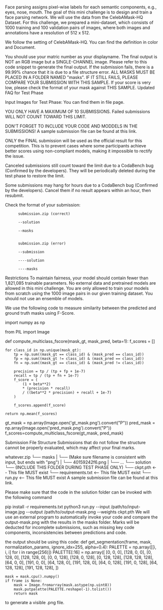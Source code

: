 Face parsing assigns pixel-wise labels for each semantic components, e.g., eyes, nose, mouth. The goal of this mini challenge is to design and train a face parsing network. We will use the data from the CelebAMask-HQ Dataset. For this challenge, we prepared a mini-dataset, which consists of 1000 training and 100 validation pairs of images, where both images and annotations have a resolution of 512 x 512.

We follow the setting of CelebAMask-HQ. You can find the definition in color and Document.

You should use your matric number as your displayname.
The final output is NOT an RGB image but a SINGLE-CHANNEL image. Please refer to this code snippet to generate the final output.
If the submission fails, there is a 99.99% chance that it is due to a file structure error. ALL MASKS MUST BE PLACED IN A FOLDER NAMED "masks". IF IT STILL FAILS, PLEASE COMPARE YOUR SUBMISSION WITH THIS SAMPLE.
If your score is very low, please check the format of your mask against THIS SAMPLE.
Updated FAQ for Test Phase

Input Images for Test Phase: You can find them in file page. 

YOU ONLY HAVE A MAXIMUM OF 10 SUBMISSIONS. Failed submissions WILL NOT COUNT TOWARD THIS LIMIT.

DON'T FORGET TO INCLUDE YOUR CODE AND MODDELS IN THE SUBMISSIONS! A sample submission file can be found at this link.

ONLY the FINAL submission will be used as the official result for this competition. This is to prevent cases where some participants achieve better scores using non-compliant models, making it impossible to rectify the issue.

Canceled submissions still count toward the limit due to a CodaBench bug (Confirmed by the developers). They will be periodically deleted during the test phase to restore the limit.

Some submissions may hang for hours due to a CodaBench bug (Confirmed by the developers). Cancel them if no result appears within an hour, then resubmit.

Check the format of your submission:

          submission.zip (correct)

          --solution

          --masks


          submission.zip (error)

          --submission

          ----solution

          ----masks

Restrictions
To maintain fairness, your model should contain fewer than 1,821,085 trainable parameters.
No external data and pretrained models are allowed in this mini challenge. You are only allowed to train your models from scratch using the 1000 image pairs in our given training dataset.
You should not use an ensemble of models.

We use the following code to measure similarity between the predicted and ground truth masks using F-Score.

import numpy as np

from PIL import Image

def compute_multiclass_fscore(mask_gt, mask_pred, beta=1):
    f_scores = []

    for class_id in np.unique(mask_gt):
        tp = np.sum((mask_gt == class_id) & (mask_pred == class_id))
        fp = np.sum((mask_gt != class_id) & (mask_pred == class_id))
        fn = np.sum((mask_gt == class_id) & (mask_pred != class_id))

        precision = tp / (tp + fp + 1e-7)
        recall = tp / (tp + fn + 1e-7)
        f_score = (
            (1 + beta**2)
            * (precision * recall)
            / ((beta**2 * precision) + recall + 1e-7)
        )

        f_scores.append(f_score)

    return np.mean(f_scores)
		
		
gt_mask = np.array(Image.open('gt_mask.png').convert("P"))
pred_mask = np.array(Image.open('pred_mask.png').convert("P"))
f_scores=compute_multiclass_fscore(gt_mask, pred_mask)

Submission File Structure
Submissions that do not follow the structure cannot be properly evaluated, which may affect your final marks.

whatever.zip
└── masks
|  └── (Make sure filename is consistent with input, but ends with "png")
|  └── 40159242f6.png
|  └── ...
└── solution
   └── (INCLUDE THIS FOLDER DURING TEST PHASE ONLY)
   └── ckpt.pth          <-- This file MUST exist
   └── requirements.txt  <-- This file MUST exist
   └── run.py            <-- This file MUST exist
A sample submission file can be found at this link.

Please make sure that the code in the solution folder can be invoked with the following command

pip install -r requirements.txt
python3 run.py --input /path/to/input-image.jpg --output /path/to/output-mask.png --weights ckpt.pth
We will use an external program to automatically invoke your code and compare the output-mask.png with the results in the masks folder. Marks will be deducted for incomplete submissions, such as missing key code components, inconsistencies between predictions and code.

the output should be using this code:
def get_segmentation(frame, mask, normalization_params, ignore_idx=255, alpha=0.4):
    PALETTE = np.array([[i, i, i] for i in range(256)])
    PALETTE[:16] = np.array([
        [0, 0, 0],
        [128, 0, 0],
        [0, 128, 0],
        [128, 128, 0],
        [0, 0, 128],
        [128, 0, 128],
        [0, 128, 128],
        [128, 128, 128],
        [64, 0, 0],
        [191, 0, 0],
        [64, 128, 0],
        [191, 128, 0],
        [64, 0, 128],
        [191, 0, 128],
        [64, 128, 128],
        [191, 128, 128],
    ])

    mask = mask.cpu().numpy()
    if frame is None:
        mask = Image.fromarray(mask.astype(np.uint8))
        mask.putpalette(PALETTE.reshape(-1).tolist())
        return mask

to generate a visible .png file.